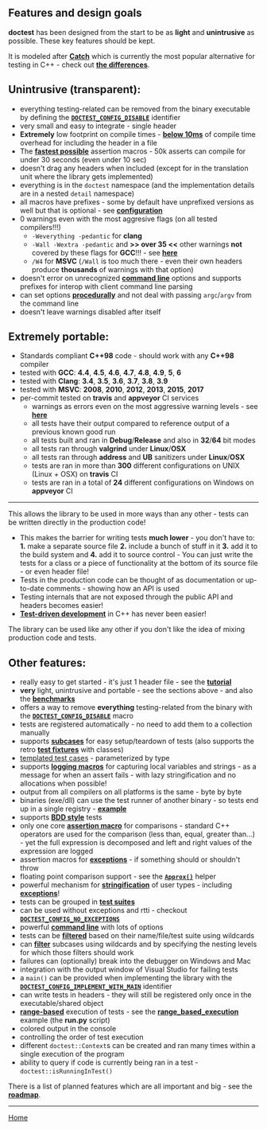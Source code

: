 ## Features and design goals

**doctest** has been designed from the start to be as **light** and **unintrusive** as possible. These key features should be kept.

It is modeled after [**Catch**](https://github.com/philsquared/Catch) which is currently the most popular alternative for testing in C++ - check out [**the differences**](faq.md#how-is-doctest-different-from-catch).

## Unintrusive (transparent):

- everything testing-related can be removed from the binary executable by defining the [**```DOCTEST_CONFIG_DISABLE```**](configuration.md#doctest_config_disable) identifier
- very small and easy to integrate - single header
- **Extremely** low footprint on compile times - [**below 10ms**](benchmarks.md#cost-of-including-the-header) of compile time overhead for including the header in a file
- The [**fastest possible**](benchmarks.md#cost-of-an-assertion-macro) assertion macros - 50k asserts can compile for under 30 seconds (even under 10 sec)
- doesn't drag any headers when included (except for in the translation unit where the library gets implemented)
- everything is in the ```doctest``` namespace (and the implementation details are in a nested ```detail``` namespace)
- all macros have prefixes - some by default have unprefixed versions as well but that is optional - see [**configuration**](configuration.md)
- 0 warnings even with the most aggresive flags (on all tested compilers!!!)
	- ```-Weverything -pedantic``` for **clang**
	- ```-Wall -Wextra -pedantic``` and **>> over 35 <<** other warnings **not** covered by these flags for **GCC**!!! - see [**here**](../../scripts/common.cmake#L77)
	- ```/W4``` for **MSVC** (```/Wall``` is too much there - even their own headers produce **thousands** of warnings with that option)
- doesn't error on unrecognized [**command line**](commandline.md) options and supports prefixes for interop with client command line parsing
- can set options [**procedurally**](main.md) and not deal with passing ```argc```/```argv``` from the command line
- doesn't leave warnings disabled after itself

## Extremely portable:

- Standards compliant **C++98** code - should work with any **C++98** compiler
- tested with **GCC**: **4.4**, **4.5**, **4.6**, **4.7**, **4.8**, **4.9**, **5**, **6**
- tested with **Clang**: **3.4**, **3.5**, **3.6**, **3.7**, **3.8**, **3.9**
- tested with **MSVC**: **2008**, **2010**, **2012**, **2013**, **2015**, **2017**
- per-commit tested on **travis** and **appveyor** CI services
	- warnings as errors even on the most aggressive warning levels - see [**here**](../../scripts/common.cmake#L71)
	- all tests have their output compared to reference output of a previous known good run
	- all tests built and ran in **Debug**/**Release** and also in **32**/**64** bit modes
	- all tests ran through **valgrind** under **Linux**/**OSX**
	- all tests ran through **address** and **UB** sanitizers under **Linux**/**OSX**
	- tests are ran in more than **300** different configurations on UNIX (Linux + OSX) on **travis** CI
	- tests are ran in a total of **24** different configurations on Windows on **appveyor** CI

---------------

This allows the library to be used in more ways than any other - tests can be written directly in the production code!

- This makes the barrier for writing tests **much lower** - you don't have to: **1.** make a separate source file **2.** include a bunch of stuff in it **3.** add it to the build system and **4.** add it to source control - You can just write the tests for a class or a piece of functionality at the bottom of its source file - or even header file!
- Tests in the production code can be thought of as documentation or up-to-date comments - showing how an API is used
- Testing internals that are not exposed through the public API and headers becomes easier!
- [**Test-driven development**](https://en.wikipedia.org/wiki/Test-driven_development) in C++ has never been easier!

The library can be used like any other if you don't like the idea of mixing production code and tests.

## Other features:

- really easy to get started - it's just 1 header file - see the [**tutorial**](tutorial.md)
- **very** light, unintrusive and portable - see the sections above - and also the [**benchmarks**](benchmarks.md)
- offers a way to remove **everything** testing-related from the binary with the [**```DOCTEST_CONFIG_DISABLE```**](configuration.md#doctest_config_disable) macro
- tests are registered automatically - no need to add them to a collection manually
- supports [**subcases**](testcases.md) for easy setup/teardown of tests (also supports the retro [**test fixtures**](testcases.md#) with classes)
- [templated test cases](parameterized-tests.md#templated-test-cases---parameterized-by-type) - parameterized by type
- supports [**logging macros**](logging.md) for capturing local variables and strings - as a message for when an assert fails - with lazy stringification and no allocations when possible!
- output from all compilers on all platforms is the same - byte by byte
- binaries (exe/dll) can use the test runner of another binary - so tests end up in a single registry - [**example**](../../examples/dll_and_executable/)
- supports [**BDD style**](testcases.md) tests
- only one core [**assertion macro**](assertions.md) for comparisons - standard C++ operators are used for the comparison (less than, equal, greater than...) - yet the full expression is decomposed and left and right values of the expression are logged
- assertion macros for [**exceptions**](assertions.md) - if something should or shouldn't throw
- floating point comparison support - see the [**```Approx()```**](assertions.md#floating-point-comparisons) helper
- powerful mechanism for [**stringification**](stringification.md) of user types - including [**exceptions**](stringification.md#translating-exceptions)!
- tests can be grouped in [**test suites**](testcases.md#test-suites)
- can be used without exceptions and rtti - checkout [**```DOCTEST_CONFIG_NO_EXCEPTIONS```**](configuration.md#doctest_config_no_exceptions)
- powerful [**command line**](commandline.md) with lots of options
- tests can be [**filtered**](commandline.md) based on their name/file/test suite using wildcards
- can [**filter**](commandline.md) subcases using wildcards and by specifying the nesting levels for which those filters should work
- failures can (optionally) break into the debugger on Windows and Mac
- integration with the output window of Visual Studio for failing tests
- a ```main()``` can be provided when implementing the library with the [**```DOCTEST_CONFIG_IMPLEMENT_WITH_MAIN```**](main.md#doctest_config_implement_with_main) identifier
- can write tests in headers - they will still be registered only once in the executable/shared object
- [**range-based**](commandline.md) execution of tests - see the [**range_based_execution**](../../examples/range_based_execution/) example (the **run.py** script)
- colored output in the console
- controlling the order of test execution
- different ```doctest::Context```s can be created and ran many times within a single execution of the program
- ability to query if code is currently being ran in a test -  ```doctest::isRunningInTest()```

There is a list of planned features which are all important and big - see the [**roadmap**](roadmap.md).

---------------

[Home](readme.md#reference)
